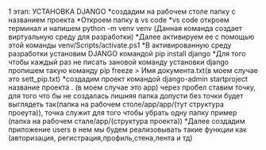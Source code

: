 1 этап: УСТАНОВКА DJANGO
    *создадим на рабочем столе папку с названием проекта
    *Откроем папку в vs code
    *vs code  откроем терминал и напишем python -m venv venv
        (Данная команда создает виртуальную среду для разработки)
    *Далее активируем ее с помощью этой команды venv/Scripts/activate.ps1
    *В активированную среду разработки установим DJANGO командой pip install django
    *Для того чтобы каждый раз не писать зановой команду установки django пропишем такую команду pip freeze > Имя документа.txt(в моем случае это sett_pip.txt)
    *создадим проект командой django-admin startproject название проекта .
        (в моем случае это app) через пробел ставим точку, для того что бы не создалась лишняя папка допусти без точки будет выглядеть так(папка на рабочем столе/app/app/(тут структура проеута)), точка служит для того чтобы убрать одну папку пример (папка на рабочем стале/app/(структура проекта))
    *Далее создадим приложение users в нем мы будем реализовывать такие функции как (авторизация, регистрация,профиль,стена,лента и тд)